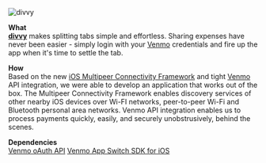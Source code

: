 ![divvy](http://f.cl.ly/items/3Q3i262y230F0X0I0i25/divvy_gh-banner.png)  

**What**  
**[divvy](github.com/nikhilsrinivasan/divvy-iOS)** makes splitting tabs simple and effortless. Sharing expenses have never been easier - simply login with your [Venmo](venmo.com) credentials and fire up the app when it's time to settle the tab.

**How**  
Based on the new [iOS Multipeer Connectivity Framework](https://developer.apple.com/library/ios/documentation/MultipeerConnectivity/Reference/MultipeerConnectivityFramework/_index.html) and tight [Venmo](venmo.com) API integration, we were able to develop an application that works out of the box. The Multipeer Connectivity Framework enables discovery services of other nearby iOS devices over Wi-FI networks, peer-to-peer Wi-Fi and Bluetooth personal area networks. Venmo API integration enables us to process payments quickly, easily, and securely unobstrusively, behind the scenes.

**Dependencies**  
[Venmo oAuth API](https://beta-developer.venmo.com/oauth)
[Venmo App Switch SDK for iOS](https://github.com/venmo/app-switch-ios-framework)


